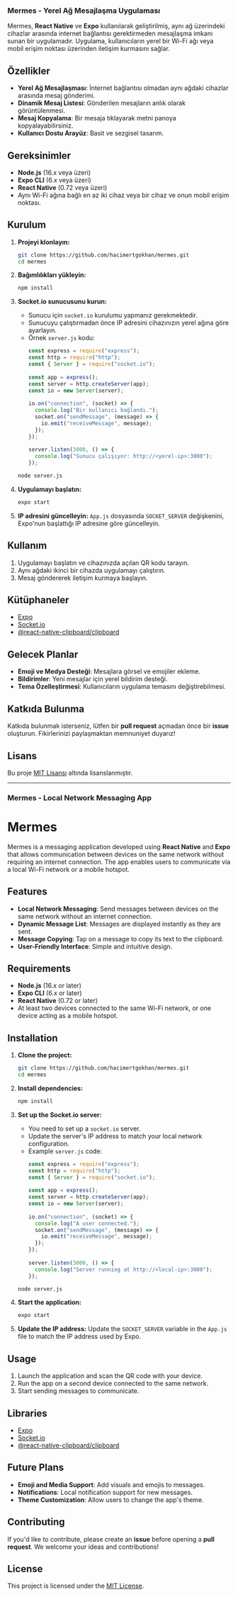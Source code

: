 ### Mermes - Yerel Ağ Mesajlaşma Uygulaması

Mermes, **React Native** ve **Expo** kullanılarak geliştirilmiş, aynı ağ üzerindeki cihazlar arasında internet bağlantısı gerektirmeden mesajlaşma imkanı sunan bir uygulamadır. Uygulama, kullanıcıların yerel bir Wi-Fi ağı veya mobil erişim noktası üzerinden iletişim kurmasını sağlar.

## Özellikler

- **Yerel Ağ Mesajlaşması**: İnternet bağlantısı olmadan aynı ağdaki cihazlar arasında mesaj gönderimi.
- **Dinamik Mesaj Listesi**: Gönderilen mesajların anlık olarak görüntülenmesi.
- **Mesaj Kopyalama**: Bir mesaja tıklayarak metni panoya kopyalayabilirsiniz.
- **Kullanıcı Dostu Arayüz**: Basit ve sezgisel tasarım.

## Gereksinimler

- **Node.js** (16.x veya üzeri)
- **Expo CLI** (6.x veya üzeri)
- **React Native** (0.72 veya üzeri)
- Aynı Wi-Fi ağına bağlı en az iki cihaz veya bir cihaz ve onun mobil erişim noktası.

## Kurulum

1. **Projeyi klonlayın:**
   ```bash
   git clone https://github.com/hacimertgokhan/mermes.git
   cd mermes
   ```

2. **Bağımlılıkları yükleyin:**
   ```bash
   npm install
   ```

3. **Socket.io sunucusunu kurun:**
    - Sunucu için `socket.io` kurulumu yapmanız gerekmektedir.
    - Sunucuyu çalıştırmadan önce IP adresini cihazınızın yerel ağına göre ayarlayın.
    - Örnek `server.js` kodu:
      ```javascript
      const express = require("express");
      const http = require("http");
      const { Server } = require("socket.io");
 
      const app = express();
      const server = http.createServer(app);
      const io = new Server(server);
 
      io.on("connection", (socket) => {
        console.log("Bir kullanıcı bağlandı.");
        socket.on("sendMessage", (message) => {
          io.emit("receiveMessage", message);
        });
      });
 
      server.listen(3000, () => {
        console.log("Sunucu çalışıyor: http://<yerel-ip>:3000");
      });
      ```

   ```bash
   node server.js
   ```

4. **Uygulamayı başlatın:**
   ```bash
   expo start
   ```

5. **IP adresini güncelleyin:**
   `App.js` dosyasında `SOCKET_SERVER` değişkenini, Expo'nun başlattığı IP adresine göre güncelleyin.

## Kullanım

1. Uygulamayı başlatın ve cihazınızda açılan QR kodu tarayın.
2. Aynı ağdaki ikinci bir cihazda uygulamayı çalıştırın.
3. Mesaj göndererek iletişim kurmaya başlayın.

## Kütüphaneler

- [Expo](https://expo.dev/)
- [Socket.io](https://socket.io/)
- [@react-native-clipboard/clipboard](https://www.npmjs.com/package/@react-native-clipboard/clipboard)

## Gelecek Planlar

- **Emoji ve Medya Desteği**: Mesajlara görsel ve emojiler ekleme.
- **Bildirimler**: Yeni mesajlar için yerel bildirim desteği.
- **Tema Özelleştirmesi**: Kullanıcıların uygulama temasını değiştirebilmesi.

## Katkıda Bulunma

Katkıda bulunmak isterseniz, lütfen bir **pull request** açmadan önce bir **issue** oluşturun. Fikirlerinizi paylaşmaktan memnuniyet duyarız!

## Lisans
Bu proje [MIT Lisansı](LICENSE) altında lisanslanmıştır.

---

### Mermes - Local Network Messaging App

# Mermes

Mermes is a messaging application developed using **React Native** and **Expo** that allows communication between devices on the same network without requiring an internet connection. The app enables users to communicate via a local Wi-Fi network or a mobile hotspot.

## Features

- **Local Network Messaging**: Send messages between devices on the same network without an internet connection.
- **Dynamic Message List**: Messages are displayed instantly as they are sent.
- **Message Copying**: Tap on a message to copy its text to the clipboard.
- **User-Friendly Interface**: Simple and intuitive design.

## Requirements

- **Node.js** (16.x or later)
- **Expo CLI** (6.x or later)
- **React Native** (0.72 or later)
- At least two devices connected to the same Wi-Fi network, or one device acting as a mobile hotspot.

## Installation

1. **Clone the project:**
   ```bash
   git clone https://github.com/hacimertgokhan/mermes.git
   cd mermes
   ```

2. **Install dependencies:**
   ```bash
   npm install
   ```

3. **Set up the Socket.io server:**
    - You need to set up a `socket.io` server.
    - Update the server's IP address to match your local network configuration.
    - Example `server.js` code:
      ```javascript
      const express = require("express");
      const http = require("http");
      const { Server } = require("socket.io");
 
      const app = express();
      const server = http.createServer(app);
      const io = new Server(server);
 
      io.on("connection", (socket) => {
        console.log("A user connected.");
        socket.on("sendMessage", (message) => {
          io.emit("receiveMessage", message);
        });
      });
 
      server.listen(3000, () => {
        console.log("Server running at http://<local-ip>:3000");
      });
      ```

   ```bash
   node server.js
   ```

4. **Start the application:**
   ```bash
   expo start
   ```

5. **Update the IP address:**
   Update the `SOCKET_SERVER` variable in the `App.js` file to match the IP address used by Expo.

## Usage

1. Launch the application and scan the QR code with your device.
2. Run the app on a second device connected to the same network.
3. Start sending messages to communicate.

## Libraries

- [Expo](https://expo.dev/)
- [Socket.io](https://socket.io/)
- [@react-native-clipboard/clipboard](https://www.npmjs.com/package/@react-native-clipboard/clipboard)

## Future Plans

- **Emoji and Media Support**: Add visuals and emojis to messages.
- **Notifications**: Local notification support for new messages.
- **Theme Customization**: Allow users to change the app's theme.

## Contributing

If you'd like to contribute, please create an **issue** before opening a **pull request**. We welcome your ideas and contributions!

## License

This project is licensed under the [MIT License](LICENSE).
